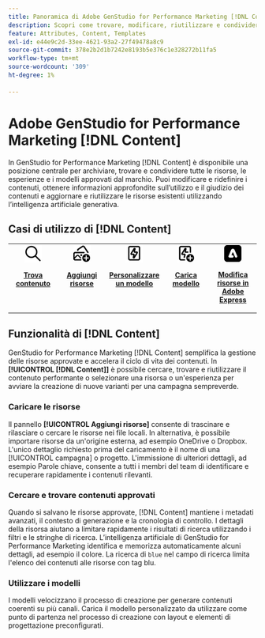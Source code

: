 ```yaml
---
title: Panoramica di Adobe GenStudio for Performance Marketing [!DNL Content]
description: Scopri come trovare, modificare, riutilizzare e condividere le risorse approvate dal brand in un portale intuitivo.
feature: Attributes, Content, Templates
exl-id: e44e9c2d-33ee-4621-93a2-27f49478a8c9
source-git-commit: 378e2b2d1b7242e8193b5e376c1e328272b11fa5
workflow-type: tm+mt
source-wordcount: '309'
ht-degree: 1%

---
```


# Adobe GenStudio for Performance Marketing [!DNL Content]

In GenStudio for Performance Marketing [!DNL Content] è disponibile una posizione centrale per archiviare, trovare e condividere tutte le risorse, le esperienze e i modelli approvati dal marchio. Puoi modificare e ridefinire i contenuti, ottenere informazioni approfondite sull’utilizzo e il giudizio dei contenuti e aggiornare e riutilizzare le risorse esistenti utilizzando l’intelligenza artificiale generativa.

## Casi di utilizzo di [!DNL Content]

<table style="table-layout:fixed">
<tr style="border: 0;">
   <td align="center" valign="top" width="100">
      <a href="../content/manage-assets.md#search">
         <img alt="lente di ingrandimento" src="../../assets/icons/icon-search.png">
      </a>
      <p>
         <a href="../content/manage-assets.md#search">
         <strong>Trova contenuto</strong>
         </a>
      </p>
   </td>
   <td align="center" valign="top" width="100">
      <a href="../content/manage-assets.md">
         <img alt="immagini con segno più" src="../../assets/icons/icon-addContent.png">
      </a>
      <p>
         <a href="../content/manage-assets.md">
         <strong>Aggiungi risorse</strong>
         </a>
      </p>
   </td>
   <td align="center" valign="top" width="100">
      <a href="../content/customize-template.md">
         <img alt="bullone di schiarimento sulla risorsa" src="../../assets/icons/icon-template.png">
      </a>
      <p>
         <a href="../content/customize-template.md">
         <strong>Personalizzare un modello</strong>
         </a>
      </p>
   </td>
   <td align="center" valign="top" width="100">
      <a href="../content/use-templates.md">
         <img alt="fulmine sulla risorsa con segno più" src="../../assets/icons/icon-addTemplate.png">
      </a>
      <p>
         <a href="../content/use-templates.md#upload-a-template">
         <strong>Carica modello</strong>
         </a>
      </p>
   </td>
   <td align="center" valign="top" width="100">
      <a href="../content/asset-details.md#edit-in-express">
         <img alt="Modifica in Adobe Express" src="../../assets/icons/icon-editExpress.png">
      </a>
      <p>
         <a href="../content/asset-details.md#edit-in-express">
         <strong>Modifica risorse in Adobe Express</strong>
         </a>
      </p>
   </td>
</tr>
</table>

## Funzionalità di [!DNL Content]

GenStudio for Performance Marketing [!DNL Content] semplifica la gestione delle risorse approvate e accelera il ciclo di vita dei contenuti. In **[!UICONTROL [!DNL Content]]** è possibile cercare, trovare e riutilizzare il contenuto performante o selezionare una risorsa o un&#39;esperienza per avviare la creazione di nuove varianti per una campagna sempreverde.

### Caricare le risorse

Il pannello **[!UICONTROL Aggiungi risorse]** consente di trascinare e rilasciare o cercare le risorse nei file locali. In alternativa, è possibile importare risorse da un&#39;origine esterna, ad esempio OneDrive o Dropbox. L&#39;unico dettaglio richiesto prima del caricamento è il nome di una [!UICONTROL campagna] o progetto. L&#39;immissione di ulteriori dettagli, ad esempio Parole chiave, consente a tutti i membri del team di identificare e recuperare rapidamente i contenuti rilevanti.

### Cercare e trovare contenuti approvati

Quando si salvano le risorse approvate, [!DNL Content] mantiene i metadati avanzati, il contesto di generazione e la cronologia di controllo. I dettagli della risorsa aiutano a limitare rapidamente i risultati di ricerca utilizzando i filtri e le stringhe di ricerca. L’intelligenza artificiale di GenStudio for Performance Marketing identifica e memorizza automaticamente alcuni dettagli, ad esempio il colore. La ricerca di `blue` nel campo di ricerca limita l&#39;elenco dei contenuti alle risorse con tag blu.

### Utilizzare i modelli

I modelli velocizzano il processo di creazione per generare contenuti coerenti su più canali. Carica il modello personalizzato da utilizzare come punto di partenza nel processo di creazione con layout e elementi di progettazione preconfigurati.
